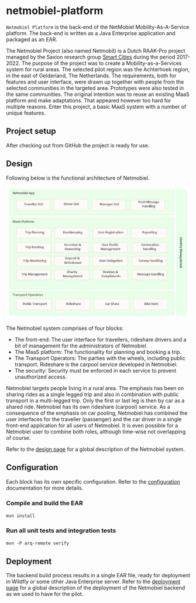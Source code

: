 # netmobiel-platform

`Netmobiel Platform` is the back-end of the NetMobiel Mobility-As-A-Service platform. The back-end is written as a Java Enterprise application and packaged as an EAR. 

The Netmobiel Project (also named Netmobil) is a Dutch RAAK-Pro project managed by the Saxion research group [Smart Cities](https://www.saxion.nl/onderzoek/smart-industry/smart-cities) during the period 2017-2022. The purpose of the project was to create a Mobility-as-a-Services system for rural areas. The selected pilot region was the Achterhoek region, in the east of Gelderland, The Netherlands. The requirements, both for features and user interface, were drawn up together with people from the selected communities in the targeted area. Prototypes were also tested in the same communities. The original intention was to reuse an existing MaaS platform and make adaptations. That appeared however too hard for multiple reasons. Enter this project, a basic MaaS system with a number of unique features. 
 
## Project setup
After checking out from GitHub the project is ready for use.

## Design
Following below is the functional architecture of Netmobiel.

![Netmobiel Functional Architecture](doc/Netmobiel-Architecture.png)

The Netmobiel system comprises of four blocks:
* The front-end: The user interface for travellers, rideshare drivers and a bit of management for the administrators of Netmobiel. 
* The MaaS platform: The functionality for planning and booking a trip.
* The Transport Operators: The parties with the wheels, including public transport. Rideshare is the carpool service developed in Netmobiel.
* The security: Security must be enforced in each service to prevent unauthorized access. 

Netmobiel targets people living in a rural area. The emphasis has been on sharing rides as a single legged trip and also in combination with public transport in a multi-legged trip. Only the first or last leg is then by car as a shared ride. Netmobiel has its own rideshare (carpool) service. As a consequence of the emphasis on car pooling, Netmobiel has combined the user interfaces for the traveller (passenger) and the car driver in a single front-end application for all users of Netmobiel. It is even possible for a Netmobiel user to combine both roles, although time-wise not overlapping of course.

Refer to the [design page](doc/design.md) for a global description of the Netmobiel system. 

## Configuration
Each block has its own specific configuration. Refer to the [configuration](doc/configuration.md) documentation for more details.

### Compile and build the EAR 
```
mvn install
```
### Run all unit tests and integration tests
```
mvn -P arq-remote verify
```

## Deployment
The backend build process results in a single EAR file, ready for deployment in Wildfly or some other Java Enterprise server. Refer to the [deployment page](doc/deployment.md) for a global description of the deployment of the Netmobiel backend as we used to have for the pilot.
